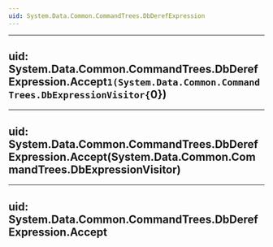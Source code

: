 ```yaml
---
uid: System.Data.Common.CommandTrees.DbDerefExpression
---
```


---
uid: System.Data.Common.CommandTrees.DbDerefExpression.Accept``1(System.Data.Common.CommandTrees.DbExpressionVisitor{``0})
---

---
uid: System.Data.Common.CommandTrees.DbDerefExpression.Accept(System.Data.Common.CommandTrees.DbExpressionVisitor)
---

---
uid: System.Data.Common.CommandTrees.DbDerefExpression.Accept
---
